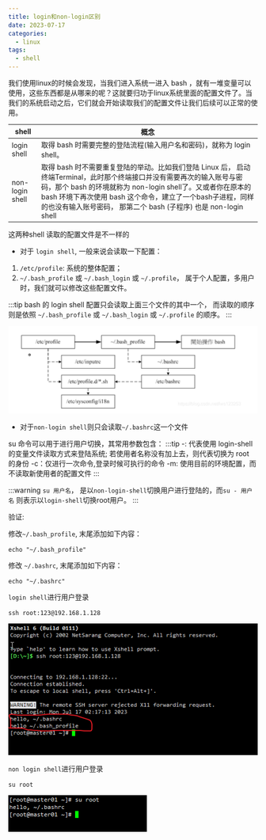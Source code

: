 ```yaml
---
title: login和non-login区别
date: 2023-07-17
categories:
  - linux
tags:
  - shell
---
```


我们使用linux的时候会发现，当我们进入系统一进入 bash ，就有一堆变量可以使用，这些东西都是从哪来的呢？这就要归功于linux系统里面的配置文件了。当我们的系统启动之后，它们就会开始读取我们的配置文件让我们后续可以正常的使用。

<!-- more -->

| shell | 概念 |
| --- | --- |
| login shell | 取得 bash 时需要完整的登陆流程(输入用户名和密码)，就称为 login shell。 |
| non-login shell |取得 bash 时不需要重复登陆的举动。比如我们登陆 Linux 后， 启动终端Terminal，此时那个终端接口并没有需要再次的输入账号与密码，那个 bash 的环境就称为 non-login shell了。又或者你在原本的 bash 环境下再次使用 bash 这个命令，建立了一个bash子进程，同样的也没有输入账号密码， 那第二个 bash (子程序) 也是 non-login shell |

这两种shell 读取的配置文件是不一样的

* 对于 `login shell`, 一般来说会读取一下配置：
1. `/etc/profile`: 系统的整体配置；
2. `~/.bash_profile` 或 `~/.bash_login` 或 `~/.profile`， 属于个人配置，多用户时，我们就可以修改这些配置文件。

:::tip
bash 的 login shell 配置只会读取上面三个文件的其中一个， 而读取的顺序则是依照 `~/.bash_profile` 或 `~/.bash_login` 或 `~/.profile` 的顺序。
:::

![linux中login-shell读取配置文件顺序](https://raw.githubusercontent.com/378752389/image-bed/main/king-note/linux%E4%B8%ADlogin-shell%E7%99%BB%E5%BD%95%E8%AF%BB%E5%8F%96%E7%9A%84%E9%85%8D%E7%BD%AE%E6%96%87%E4%BB%B6%E9%A1%BA%E5%BA%8F.png)

* 对于`non-login shell`则只会读取`~/.bashrc`这一个文件

su 命令可以用于进行用户切换，其常用参数包含：
:::tip
-: 代表使用 login-shell 的变量文件读取方式来登陆系统; 若使用者名称没有加上去，则代表切换为 root 的身份
-c：仅进行一次命令,登录时候可执行的命令
-m: 使用目前的环境配置，而不读取新使用者的配置文件
:::


:::warning
`su 用户名`， 是以`non-login-shell`切换用户进行登陆的，而`su - 用户名` 则表示以`login-shell`切换root用户。
:::

验证:

修改`~/.bash_profile`, 末尾添加如下内容：
```shell
echo "~/.bash_profile"
```

修改 `~/.bashrc`, 末尾添加如下内容：
```shell
echo "~/.bashrc"
```

`login shell`进行用户登录
```shell
ssh root:123@192.168.1.128
```

![以login-shell方式进行登录输出](https://raw.githubusercontent.com/378752389/image-bed/main/king-note/login-shell%E6%96%B9%E5%BC%8F%E8%BF%9B%E8%A1%8C%E7%99%BB%E5%BD%95.png)

`non login shell`进行用户登录
```shell
su root
```

![以non-login-shell方式进行登录输出](https://raw.githubusercontent.com/378752389/image-bed/main/king-note/non-login-shell%E6%96%B9%E5%BC%8F%E8%BF%9B%E8%A1%8C%E7%99%BB%E5%BD%95.png)

